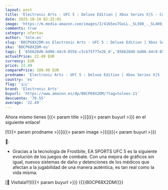 ```yaml
---
layout: post
title: 'Electronic Arts - UFC 5 : Deluxe Edition | Xbox Series X|S - Código de descarga'
date: 2025-10-10 02:25:01
image: 'https://m.media-amazon.com/images/I/4165eu7GoLL._SL500_._SL400_.jpg'
comments: true
category: ofertas
author: 'tole.es'
slug: 'B0CP68X2DM-es Electronic Arts - UFC 5 : Deluxe Edition | Xbox Series X|S...'
sku: 'B0CP68X2DM-es'
tags: [ '856628d6-bd06-44c9-8556-c5cb75f77e2b_0','856628d6-bd06-44c9-8556-c5cb75f77e2b_2201','856628d6-bd06-44c9-8556-c5cb75f77e2b_3601','Arborist Merchandising Root','Hardware y juegos para Xbox Series X y S','Juegos para Xbox Series X y S','Preventa de Videojuegos','Self Service','Special Features Stores','Videojuegos','Videojuegos más esperados','electronic arts','xbox','🇪🇸', ]
actualPrice: 22.49 EUR
currency: EUR
price: 22.49
comparePrice: 109.99 EUR
prodname: 'Electronic Arts - UFC 5 : Deluxe Edition | Xbox Series X|S - Código de descarga'
country: 'es'
flag: '🇪🇸'
brand: 'Electronic Arts'
buyurl: 'https://www.amazon.es/dp/B0CP68X2DM/?tag=tolees-21'
descuento: '79.55'
average: '22.49'
---
```


Ahora mismo tienes [{{< param title >}}]({{< param buyurl >}}) en el siguiente enlace!

[![{{< param prodname >}}]({{< param image >}})]({{< param buyurl >}})

🔎:

- Gracias a la tecnología de Frostbite, EA SPORTS UFC 5 es la siguiente evolución de los juegos de combate. Con una mejora de gráficos sin igual, nuevos sistemas de daño y detenciones de los médicos que afectan a la jugabilidad de una manera auténtica, es tan real como la vida misma.

[🛒 Visítala!!!]({{< param buyurl >}})
{{<world>}}B0CP68X2DM{{</world>}}
